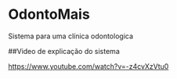 # OdontoMais
Sistema para uma clínica odontologica

##Video de explicação do sistema

https://www.youtube.com/watch?v=-z4cvXzVtu0
